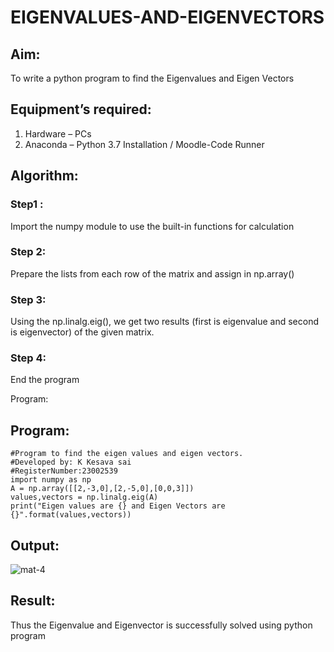 # EIGENVALUES-AND-EIGENVECTORS
## Aim:
To write a python program to find the Eigenvalues and Eigen Vectors
## Equipment’s required:
1. 	Hardware – PCs
2. 	Anaconda – Python 3.7 Installation / Moodle-Code Runner
## Algorithm:
### Step1 : 
Import the numpy module to use the built-in functions for calculation
### Step 2:
Prepare the lists from each row of the matrix and assign in np.array()
### Step 3:
Using the np.linalg.eig(),  we get two results (first is eigenvalue and second is eigenvector) of the given matrix.
### Step 4: 
End the program

Program:
## Program:
```
#Program to find the eigen values and eigen vectors.
#Developed by: K Kesava sai
#RegisterNumber:23002539
import numpy as np
A = np.array([[2,-3,0],[2,-5,0],[0,0,3]])
values,vectors = np.linalg.eig(A)
print("Eigen values are {} and Eigen Vectors are {}".format(values,vectors))
```

## Output:
![mat-4](https://github.com/Kesavasai20/EIGENVALUES-AND-EIGENVECTORS/assets/138849303/1e4923d2-0181-41b7-971a-0607ef66dcb8)

## Result:
Thus the Eigenvalue and Eigenvector is successfully solved using python program
